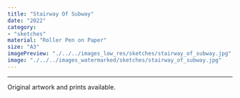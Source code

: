 ```yaml
---
title: "Stairway Of Subway"
date: "2022"
category: 
- "sketches"
material: "Roller Pen on Paper"
size: "A3"
imagePreview: "./../../images_low_res/sketches/stairway_of_subway.jpg"
image: "./../../images_watermarked/sketches/stairway_of_subway.jpg"
---
```

<hr>
<p>Original artwork and prints available.</p>